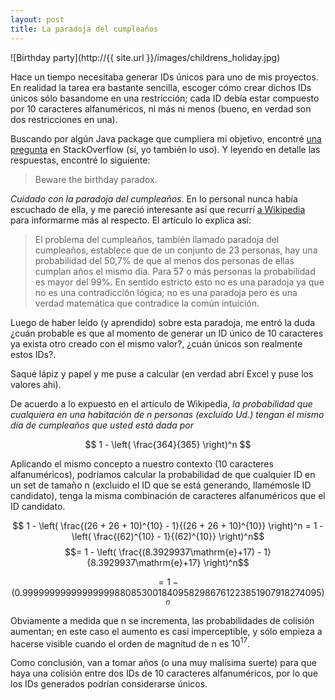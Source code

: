 ```yaml
---
layout: post
title: La paradoja del cumpleaños
---
```

![Birthday party](http://{{ site.url }}/images/childrens_holiday.jpg)

Hace un tiempo necesitaba generar IDs únicos para uno de mis proyectos. En realidad la tarea era
bastante sencilla, escoger cómo crear dichos IDs únicos sólo basandome en una restricción; cada
ID debía estar compuesto por 10 caracteres alfanuméricos, ni más ni menos (bueno, en verdad son
dos restricciones en una).

Buscando por algún Java package que cumpliera mi objetivo, encontré 
[una pregunta](https://stackoverflow.com/questions/41107/how-to-generate-a-random-alpha-numeric-string) 
en StackOverflow (sí, yo también lo uso). Y leyendo en detalle las respuestas, encontré lo siguiente:

> Beware the birthday paradox.

*Cuidado con la paradoja del cumpleaños*. En lo personal nunca había escuchado de ella, y me pareció
interesante así que recurrí [a Wikipedia](https://es.wikipedia.org/wiki/Paradoja_del_cumplea%C3%B1os) para informarme
más al respecto. El artículo lo explica así:

> El problema del cumpleaños, también llamado paradoja del cumpleaños, establece que de un conjunto 
de 23 personas, hay una probabilidad del 50,7% de que al menos dos personas de ellas cumplan años el
 mismo día. Para 57 o más personas la probabilidad es mayor del 99%. En sentido estricto esto no es 
 una paradoja ya que no es una contradicción lógica; no es una paradoja pero es una verdad 
 matemática que contradice la común intuición.

Luego de haber leído (y aprendido) sobre esta paradoja, me entró la duda ¿cuán probable es que al 
momento de generar un ID único de 10 caracteres ya exista otro creado con el mismo valor?, 
¿cuán únicos son realmente estos IDs?.

Saqué lápiz y papel y me puse a calcular (en verdad abrí Excel y puse los valores ahi).

De acuerdo a lo expuesto en el artículo de Wikipedia, *la probabilidad que cualquiera en una 
habitación de n personas (excluido Ud.) tengan el mismo día de cumpleaños que usted está dada por*

$$ 1 - \left( \frac{364}{365} \right)^n $$

Aplicando el mismo concepto a nuestro contexto (10 caracteres alfanuméricos),  podríamos calcular
la probabilidad de que cualquier ID en un set de tamaño n (excluido el ID que se está generando, 
llamémosle ID candidato), tenga la misma combinación de caracteres alfanuméricos que el ID candidato.

$$ 1 - \left( \frac{(26 + 26 + 10)^{10} - 1}{(26 + 26 + 10)^{10}} \right)^n =
1 -  \left( \frac{(62)^{10} - 1}{(62)^{10}} \right)^n$$
$$= 1 -  \left( \frac{(8.3929937\mathrm{e}+17) - 1}{8.3929937\mathrm{e}+17} \right)^n$$

$$= 1 - (0.999999999999999998808530018409582986761223851907918274095)^n$$

Obviamente a medida que n se incrementa, las probabilidades de colisión aumentan; en este caso
el aumento es casi imperceptible, y sólo empieza a hacerse visible cuando el orden de magnitud de n 
es $10^{17}$.

Como conclusión, van a tomar años (o una muy malísima suerte) para que haya una colisión entre dos
IDs de 10 caracteres alfanuméricos, por lo que los IDs generados podrían considerarse únicos.
